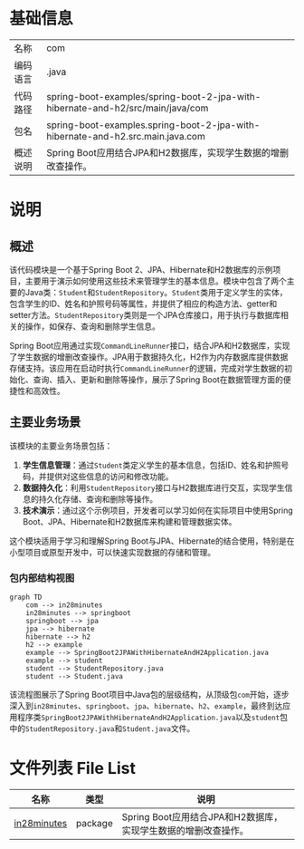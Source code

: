 # 基础信息

|      |      |
|------|------|
| 名称 | com |
| 编码语言 | .java |
| 代码路径 | spring-boot-examples/spring-boot-2-jpa-with-hibernate-and-h2/src/main/java/com |
| 包名 | spring-boot-examples.spring-boot-2-jpa-with-hibernate-and-h2.src.main.java.com |
| 概述说明 | Spring Boot应用结合JPA和H2数据库，实现学生数据的增删改查操作。 |

# 说明

## 概述

该代码模块是一个基于Spring Boot 2、JPA、Hibernate和H2数据库的示例项目，主要用于演示如何使用这些技术来管理学生的基本信息。模块中包含了两个主要的Java类：`Student`和`StudentRepository`。`Student`类用于定义学生的实体，包含学生的ID、姓名和护照号码等属性，并提供了相应的构造方法、getter和setter方法。`StudentRepository`类则是一个JPA仓库接口，用于执行与数据库相关的操作，如保存、查询和删除学生信息。

Spring Boot应用通过实现`CommandLineRunner`接口，结合JPA和H2数据库，实现了学生数据的增删改查操作。JPA用于数据持久化，H2作为内存数据库提供数据存储支持。该应用在启动时执行`CommandLineRunner`的逻辑，完成对学生数据的初始化、查询、插入、更新和删除等操作，展示了Spring Boot在数据管理方面的便捷性和高效性。

## 主要业务场景

该模块的主要业务场景包括：

1. **学生信息管理**：通过`Student`类定义学生的基本信息，包括ID、姓名和护照号码，并提供对这些信息的访问和修改功能。
2. **数据持久化**：利用`StudentRepository`接口与H2数据库进行交互，实现学生信息的持久化存储、查询和删除等操作。
3. **技术演示**：通过这个示例项目，开发者可以学习如何在实际项目中使用Spring Boot、JPA、Hibernate和H2数据库来构建和管理数据实体。

这个模块适用于学习和理解Spring Boot与JPA、Hibernate的结合使用，特别是在小型项目或原型开发中，可以快速实现数据的存储和管理。


### 包内部结构视图

```mermaid
graph TD
    com --> in28minutes
    in28minutes --> springboot
    springboot --> jpa
    jpa --> hibernate
    hibernate --> h2
    h2 --> example
    example --> SpringBoot2JPAWithHibernateAndH2Application.java
    example --> student
    student --> StudentRepository.java
    student --> Student.java
```

该流程图展示了Spring Boot项目中Java包的层级结构，从顶级包`com`开始，逐步深入到`in28minutes`、`springboot`、`jpa`、`hibernate`、`h2`、`example`，最终到达应用程序类`SpringBoot2JPAWithHibernateAndH2Application.java`以及`student`包中的`StudentRepository.java`和`Student.java`文件。

# 文件列表 File List

| 名称   | 类型  | 说明 |
|-------|------|-------------|
| [in28minutes](in28minutes/_module.md) | package | Spring Boot应用结合JPA和H2数据库，实现学生数据的增删改查操作。 |


